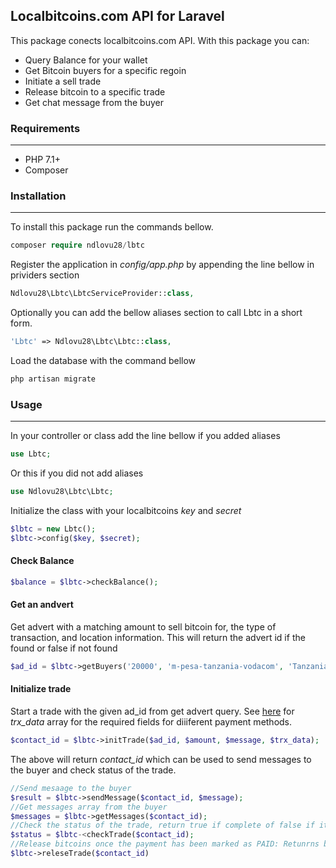 ## Localbitcoins.com API for Laravel

This package conects localbitcoins.com API. With this package you can:
 - Query Balance for your wallet
 - Get Bitcoin buyers for a specific regoin
 - Initiate a sell trade
 - Release bitcoin to a specific trade
 - Get chat message from the buyer 

### Requirements

---

 - PHP 7.1+
 - Composer

### Installation

---

To install this package run the commands bellow.

```php
composer require ndlovu28/lbtc
```

Register the application in *config/app.php* by appending the line bellow in prividers section
```php
Ndlovu28\Lbtc\LbtcServiceProvider::class,
```

Optionally you can add the bellow aliases section to call Lbtc in a short form.
```php
'Lbtc' => Ndlovu28\Lbtc\Lbtc::class,
``` 

Load the database with the command bellow
```php
php artisan migrate
```

### Usage

---

In your controller or class add the line bellow if you added aliases
```php
use Lbtc;
```
Or this if you did not add aliases
```php
use Ndlovu28\Lbtc\Lbtc;
```

Initialize the class with your localbitcoins *key* and *secret*
```php
$lbtc = new Lbtc();
$lbtc->config($key, $secret);
```

#### Check Balance
```php
$balance = $lbtc->checkBalance();
```

#### Get an andvert
Get advert with a matching amount to sell bitcoin for, the type of transaction, and location information. This will return the advert id if the found or false if not found
```php
$ad_id = $lbtc->getBuyers('20000', 'm-pesa-tanzania-vodacom', 'Tanzania', 'TZ');
```
#### Initialize trade
Start a trade with the given ad_id from get advert query. See [here](https://localbitcoins.com/api-docs/online-buy-fields/) for *trx_data* array for the required fields for diiiferent payment methods.
```php
$contact_id = $lbtc->initTrade($ad_id, $amount, $message, $trx_data);
```
The above will return *contact_id* which can be used to send messages to the buyer and check status of the trade.
```php
//Send mesaage to the buyer
$result = $lbtc->sendMessage($contact_id, $message);
//Get messages array from the buyer
$messages = $lbtc->getMessages($contact_id);
//Check the status of the trade, return true if complete of false if its still pending payment
$status = $lbtc-<checkTrade($contact_id);
//Release bitcoins once the payment has been marked as PAID: Retunrns boolean for status
$lbtc->releseTrade($contact_id)
```
